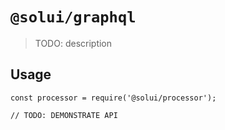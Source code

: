 # `@solui/graphql`

> TODO: description

## Usage

```
const processor = require('@solui/processor');

// TODO: DEMONSTRATE API
```
